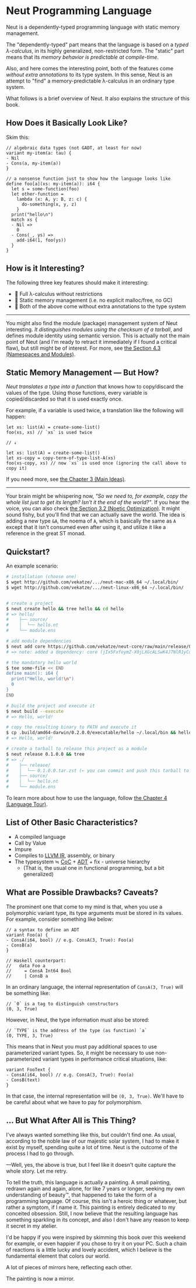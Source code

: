 # Neut Programming Language

Neut is a dependently-typed programming language with static memory management.

The "dependently-typed" part means that the language is based on a *typed λ-calculus*, in its highly generalized, non-restricted form. The "static" part means that its *memory behavior is predictable at compile-time*.

Also, and here comes the interesting point, both of the features come *without extra annotations* to its type system. In this sense, Neut is an attempt to "find" a memory-predictable λ-calculus in an ordinary type system.

What follows is a brief overview of Neut. It also explains the structure of this book.

## How Does it Basically Look Like?

Skim this:

```neut
// algebraic data types (not GADT, at least for now)
variant my-item(a: tau) {
- Nil
- Cons(a, my-item(a))
}

// a nonsense function just to show how the language looks like
define foo[a](xs: my-item(a)): i64 {
  let s = some-function(foo)
  let other-function =
    lambda (x: A, y: B, z: c) {
      do-something(x, y, z)
    }
  print("hello\n")
  match xs {
  - Nil =>
    0
  - Cons(_, ys) =>
    add-i64(1, foo(ys))
  }
}
```

## How is it Interesting?

The following three key features should make it interesting:

- 🌟 Full λ-calculus without restrictions
- 🌟 Static memory management (i.e. no explicit malloc/free, no GC)
- 🌟 Both of the above come without extra annotations to the type system

---

You might also find the module (package) management system of Neut interesting. *It distinguishes modules using the checksum of a tarball*, and defines module identity using semantic version. This is actually not the main point of Neut (and I'm ready to retract it immediately if I found a critical flaw), but still might be of interest. For more, see [the Section 4.3 (Namespaces and Modules)](./namespaces-and-modules.md).

## Static Memory Management — But How?

*Neut translates a type into a function* that knows how to copy/discard the values of the type. Using those functions, every variable is copied/discarded so that it is used exactly once.

For example, if a variable is used twice, a translation like the following will happen:

```neut
let xs: list(A) = create-some-list()
foo(xs, xs) // `xs` is used twice

// ↓

let xs: list(A) = create-some-list()
let xs-copy = copy-term-of-type-list-A(xs)
foo(xs-copy, xs) // now `xs` is used once (ignoring the call above to copy it)
```

If you need more, see [the Chapter 3 (Main Ideas)](./main-ideas.md).

---

Your brain might be whispering now, *"So we need to, for example, copy the whole list just to get its length? Isn't it the end of the world?"*. If you hear the voice, you can also check [the Section 3.2 (Noetic Optimization)](./noetic-optimization.md). It might sound fishy, but you'll find that we can actually save the world. The idea is adding a new type `&A`, the noema of `A`, which is basically the same as `A` except that it isn't consumed even after using it, and utilize it like a reference in the great ST monad.

## Quickstart?

An example scenario:

```sh
# installation (choose one)
$ wget http://github.com/vekatze/.../neut-mac-x86_64 ~/.local/bin/
$ wget http://github.com/vekatze/.../neut-linux-x86_64 ~/.local/bin/


# create a project
$ neut create hello && tree hello && cd hello
# => hello/
#    ├── source/
#    │  └── hello.nt
#    └── module.ens

# add module dependencies
$ neut add core https://github.com/vekatze/neut-core/raw/main/release/0.2.0.4.tar.zst
# => note: added a dependency: core (jIx5FxfoymZ-X0jLXGcALSwK4J7NlR1yCdXqH2ij67o=)

# the mandatory hello world
$ tee some-file << END
define main(): i64 {
  print("Hello, world!\n")
  0
}
END

# build the project and execute it
$ neut build --execute
# => Hello, world!

# copy the resulting binary to PATH and execute it
$ cp .build/amd64-darwin/0.2.0.0/executable/hello ~/.local/bin && hello
# => Hello, world!

# create a tarball to release this project as a module
$ neut release 0.1.0.0 && tree
# => ./
#    ├── release/
#    │  └── 0.1.0.0.tar.zst (← you can commit and push this tarball to publish it)
#    ├── source/
#    │  └── hello.nt
#    └── module.ens
```

To learn more about how to use the language, follow [the Chapter 4 (Language Tour)](./language-tour.md).

## List of Other Basic Characteristics?

- A compiled language
- Call by Value
- Impure
- Compiles to [LLVM IR](https://llvm.org/docs/LangRef.html), assembly, or binary
- The typesystem ≒ [CoC](https://en.wikipedia.org/wiki/Calculus_of_constructions) + [ADT](https://en.wikipedia.org/wiki/Algebraic_data_type) + fix - universe hierarchy
  - (That is, the usual one in functional programming, but a bit generalized)

## What are Possible Drawbacks? Caveats?

The prominent one that come to my mind is that, when you use a polymorphic variant type, its type arguments must be stored in its values. For example, consider something like below:

```neut
// a syntax to define an ADT
variant Foo(a) {
- ConsA(i64, bool) // e.g. ConsA(3, True): Foo(a)
- ConsB(a)
}

// Haskell counterpart:
//   data Foo a
//     = ConsA Int64 Bool
//     | ConsB a
```

In an ordinary language, the internal representation of `ConsA(3, True)` will be something like:

```neut
// `0` is a tag to distinguish constructors
(0, 3, True)
```

However, in Neut, the type information must also be stored:

```neut
// `TYPE` is the address of the type (as function) `a`
(0, TYPE, 3, True)
```

This means that in Neut you must pay additional spaces to use parameterized variant types. So, it might be necessary to use non-parameterized variant types in performance critical situations, like:

```neut
variant FooText {
- ConsA(i64, bool) // e.g. ConsA(3, True): Foo(a)
- ConsB(text)
}
```

In that case, the internal representation will be `(0, 3, True)`. We'll have to be careful about what we have to pay for polymorphism.

## ... But What After All is This Thing?

I've always wanted something like this, but couldn't find one. As usual, according to the noble law of our majestic solar system, I had to make it exist by myself, spending quite a lot of time. Neut is the outcome of the process I had to go through.

—Well, yes, the above is true, but I feel like it doesn't quite capture the whole story. Let me retry.

To tell the truth, this language is actually a painting. A small painting, redrawn again and again, alone, for like 7 years or longer, seeking my own understanding of beauty™, that happened to take the form of a programming language. Of course, this isn't a heroic thing or whatever, but rather a symptom, if I name it. This painting is entirely dedicated to my conceited obsession. Still, I now believe that the resulting language has something sparkling in its concept, and also I don't have any reason to keep it secret in my atelier.

I'd be happy if you were inspired by skimming this book over this weekend for example, or even happier if you chose to try it on your PC. Such a chain of reactions is a little lucky and lovely accident, which I believe is the fundamental element that colors our world.

A lot of pieces of mirrors here, reflecting each other.

The painting is now a mirror.
